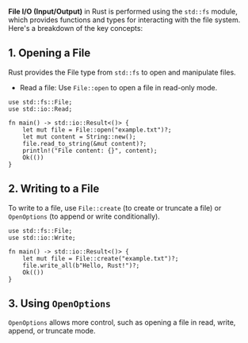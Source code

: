 
**File I/O (Input/Output)** in Rust is performed using the `std::fs` module, 
which provides functions and types for interacting with the file system. Here's a breakdown of the key concepts:

## 1. Opening a File
Rust provides the File type from `std::fs` to open and manipulate files.
- Read a file: Use `File::open` to open a file in read-only mode.
```
use std::fs::File;
use std::io::Read;

fn main() -> std::io::Result<()> {
    let mut file = File::open("example.txt")?;
    let mut content = String::new();
    file.read_to_string(&mut content)?;
    println!("File content: {}", content);
    Ok(())
}
```

## 2. Writing to a File
To write to a file, use `File::create` (to create or truncate a file) or `OpenOptions` (to append or write conditionally).

```
use std::fs::File;
use std::io::Write;

fn main() -> std::io::Result<()> {
    let mut file = File::create("example.txt")?;
    file.write_all(b"Hello, Rust!")?;
    Ok(())
}
```
## 3. Using `OpenOptions`
`OpenOptions` allows more control, such as opening a file in read, write, append, or truncate mode.
